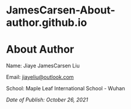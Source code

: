# JamesCarsen-About-author.github.io

# About Author

Name: Jiaye JamesCarsen Liu

Email: jiayeliu@outlook.com

School: Maple Leaf International School - Wuhan


*Date of Publish: October 26, 2021*
